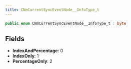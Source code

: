 ```yaml
---
title: CNmCurrentSyncEventNode__InfoType_t
---
```


```csharp
public enum CNmCurrentSyncEventNode__InfoType_t : byte
```

## Fields

- **IndexAndPercentage**: 0
- **IndexOnly**: 1
- **PercentageOnly**: 2

